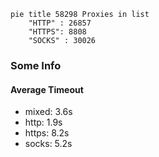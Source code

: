 
```mermaid
pie title 58298 Proxies in list
    "HTTP" : 26857
    "HTTPS": 8808
    "SOCKS" : 30026
```

### Some Info
#### Average Timeout

- mixed: 3.6s
- http: 1.9s
- https: 8.2s
- socks: 5.2s